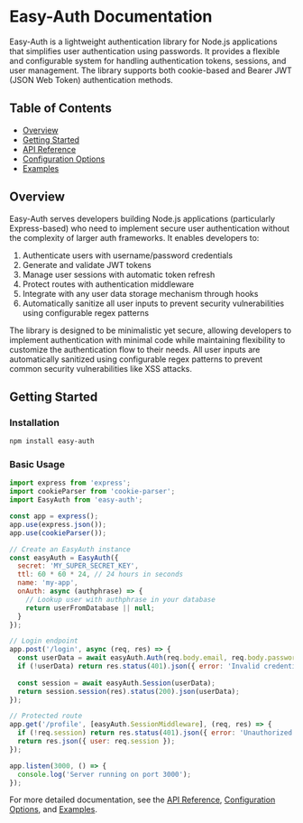# Easy-Auth Documentation

Easy-Auth is a lightweight authentication library for Node.js applications that simplifies user authentication using passwords. It provides a flexible and configurable system for handling authentication tokens, sessions, and user management. The library supports both cookie-based and Bearer JWT (JSON Web Token) authentication methods.

## Table of Contents

- [Overview](#overview)
- [Getting Started](#getting-started)
- [API Reference](./api-reference.md)
- [Configuration Options](./configuration.md)
- [Examples](./examples.md)

## Overview

Easy-Auth serves developers building Node.js applications (particularly Express-based) who need to implement secure user authentication without the complexity of larger auth frameworks. It enables developers to:

1. Authenticate users with username/password credentials
2. Generate and validate JWT tokens
3. Manage user sessions with automatic token refresh
4. Protect routes with authentication middleware
5. Integrate with any user data storage mechanism through hooks
6. Automatically sanitize all user inputs to prevent security vulnerabilities using configurable regex patterns

The library is designed to be minimalistic yet secure, allowing developers to implement authentication with minimal code while maintaining flexibility to customize the authentication flow to their needs. All user inputs are automatically sanitized using configurable regex patterns to prevent common security vulnerabilities like XSS attacks.

## Getting Started

### Installation

```bash
npm install easy-auth
```

### Basic Usage

```javascript
import express from 'express';
import cookieParser from 'cookie-parser';
import EasyAuth from 'easy-auth';

const app = express();
app.use(express.json());
app.use(cookieParser());

// Create an EasyAuth instance
const easyAuth = EasyAuth({
  secret: 'MY_SUPER_SECRET_KEY',
  ttl: 60 * 60 * 24, // 24 hours in seconds
  name: 'my-app',
  onAuth: async (authphrase) => {
    // Lookup user with authphrase in your database
    return userFromDatabase || null;
  }
});

// Login endpoint
app.post('/login', async (req, res) => {
  const userData = await easyAuth.Auth(req.body.email, req.body.password);
  if (!userData) return res.status(401).json({ error: 'Invalid credentials' });
  
  const session = await easyAuth.Session(userData);
  return session.session(res).status(200).json(userData);
});

// Protected route
app.get('/profile', [easyAuth.SessionMiddleware], (req, res) => {
  if (!req.session) return res.status(401).json({ error: 'Unauthorized' });
  return res.json({ user: req.session });
});

app.listen(3000, () => {
  console.log('Server running on port 3000');
});
```

For more detailed documentation, see the [API Reference](./api-reference.md), [Configuration Options](./configuration.md), and [Examples](./examples.md).
